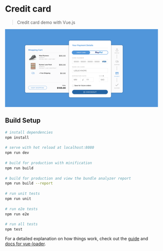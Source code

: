 # Credit card 

> Credit card demo with Vue.js

![Drag Racing](https://raw.githubusercontent.com/1k2k/credit-card-demo/master/src/assets/img/components/product-photo/Screen%20Shot%202018-08-23%20at%2012.18.48%20AM.png)

## Build Setup

``` bash
# install dependencies
npm install

# serve with hot reload at localhost:8080
npm run dev

# build for production with minification
npm run build

# build for production and view the bundle analyzer report
npm run build --report

# run unit tests
npm run unit

# run e2e tests
npm run e2e

# run all tests
npm test
```

For a detailed explanation on how things work, check out the [guide](http://vuejs-templates.github.io/webpack/) and [docs for vue-loader](http://vuejs.github.io/vue-loader).
